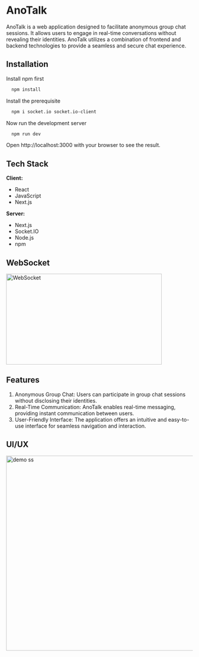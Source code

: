 

# AnoTalk


AnoTalk is a web application designed to facilitate anonymous group chat sessions. It allows users to engage in real-time conversations without revealing their identities. AnoTalk utilizes a combination of frontend and backend technologies to provide a seamless and secure chat experience.

## Installation

Install npm first

```bash
  npm install
```
Install the prerequisite 

```bash
  npm i socket.io socket.io-client
```
Now run the development server

```bash
  npm run dev
```

Open http://localhost:3000 with your browser to see the result.

 
## Tech Stack

**Client:**
- React
- JavaScript
- Next.js

**Server:**
- Next.js
- Socket.IO
- Node.js
- npm

## WebSocket
<img src="https://github.com/Pritam08pb/AnoTalk/assets/99427618/ebea4c7a-b0cc-4b9e-bf31-857076c9b0c0" alt="WebSocket" width="420" height="245">



## Features

1. Anonymous Group Chat: Users can participate in group chat sessions without disclosing their identities.
2. Real-Time Communication: AnoTalk enables real-time messaging, providing instant communication between users.
3. User-Friendly Interface: The application offers an intuitive and easy-to-use interface for seamless navigation and interaction.

## UI/UX
<img src="https://github.com/Pritam08pb/AnoTalk/assets/99427618/252c264c-fbc4-4a8d-a77d-a3b6ac547da2" alt="demo ss" width="860" height="526">




